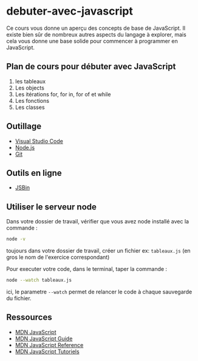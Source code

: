 # debuter-avec-javascript

Ce cours vous donne un aperçu des concepts de base de JavaScript. Il existe bien sûr de nombreux autres aspects du langage à explorer, mais cela vous donne une base solide pour commencer à programmer en JavaScript.

## Plan de cours pour débuter avec JavaScript

1. les tableaux
2. Les objects
3. Les itérations for, for in, for of et while
4. Les fonctions
4. Les classes

## Outillage

- [Visual Studio Code](https://code.visualstudio.com/)
- [Node.js](https://nodejs.org/en/)
- [Git](https://git-scm.com/downloads)

## Outils en ligne

- [JSBin](https://jsbin.com/?js,console)

## Utiliser le serveur node 
Dans votre dossier de travail, vérifier que vous avez node installé avec la commande :

```bash
node -v
```

toujours dans votre dossier de travail, créer un fichier ex: `tableaux.js` (en gros le nom de l'exercice correspondant)

Pour executer votre code, dans le terminal, taper la commande :

```bash
node --watch tableaux.js
```

ici, le parametre `--watch` permet de relancer le code à chaque sauvegarde du fichier.

## Ressources

- [MDN JavaScript](https://developer.mozilla.org/fr/docs/Web/JavaScript)
- [MDN JavaScript Guide](https://developer.mozilla.org/fr/docs/Web/JavaScript/Guide)
- [MDN JavaScript Reference](https://developer.mozilla.org/fr/docs/Web/JavaScript/Reference)
- [MDN JavaScript Tutoriels](https://developer.mozilla.org/fr/docs/Web/Tutorials)